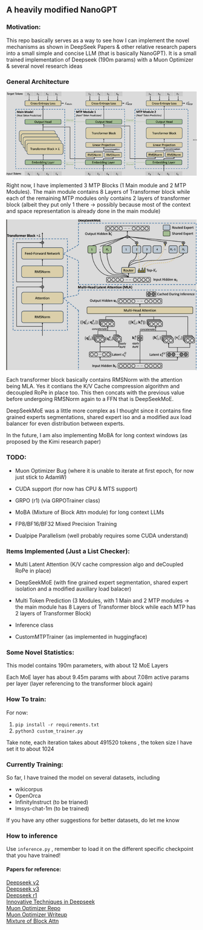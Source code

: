 ## A heavily modified NanoGPT 

### Motivation:
This repo basically serves as a way to see how I can implement the novel mechanisms as shown in DeepSeek Papers & other relative research papers into a small simple and concise LLM (that is basically NanoGPT). It is a small trained implementation of Deepseek (190m params) with a Muon Optimizer & several novel research ideas

### General Architecture
![alt text](image.png)

Right now, I have implemented 3 MTP Blocks (1 Main module and 2 MTP Modules). The main module contains 8 Layers of Transformer block while each of the remaining MTP modules only contains 2 layers of transformer block (albeit they put only 1 there -> possibly because most of the context and space representation is already done in the main module)



![alt](image-1.png)

Each transformer block basically contains RMSNorm with the attention being MLA. Yes it contians the K/V Cache compression algorithm and decoupled RoPe in place too. This then concats with the previous value before undergoing RMSNorm again to a FFN that is DeepSeekMoE. 

DeepSeekMoE was a little more complex as I thought since it contains fine grained experts segmentations, shared expert iso and a modified aux load balancer for even distribution between experts.

In the future, I am also implementing MoBA for long context windows (as proposed by the Kimi research paper)



### TODO:
- Muon Optimizer Bug (where it is unable to iterate at first epoch, for now just stick to AdamW)

- CUDA support (for now has CPU & MTS support)

- GRPO (r1) (via GRPOTrainer class) 

- MoBA (Mixture of Block Attn module) for long context LLMs

- FP8/BF16/BF32 Mixed Precision Training 

- Dualpipe Parallelism (well probably requires some CUDA understand)


### Items Implemented (Just a List Checker): 
- Multi Latent Attention (K/V cache compression algo and deCoupled RoPe in place)

- DeepSeekMoE (with fine grained expert segmentation, shared expert isolation and a modified auxillary load balacer)

- Multi Token Prediction (3 Modules, with 1 Main and 2 MTP modules -> the main module has 8 Layers of Transformer block while each MTP has 2 layers of Transformer Block)

- Inference class

- CustomMTPTrainer (as implemented in huggingface)


### Some Novel Statistics:

This model contains 190m parameters, with about 12 MoE Layers 

Each MoE layer has about 9.45m params with about 7.08m active params per layer (layer referencing to the transformer block again)


### How To train: 

For now:
1. `pip install -r requirements.txt`
2. `python3 custom_trainer.py`

Take note, each iteration takes about 491520 tokens , the token size I have set it to about 1024


### Currently Training:

So far, I have trained the model on several datasets, including

- wikicorpus
- OpenOrca
- InfinityInstruct (to be trianed)
- lmsys-chat-1m (to be trained)

If you have any other suggestions for better datasets, do let me know


### How to inference

Use `inference.py` , remember to load it on the different specific checkpoint that you have trained!

#### Papers for reference: 

[Deepseek v2](https://arxiv.org/pdf/2405.04434)\
[Deepseek v3](https://arxiv.org/abs/2412.19437)\
[Deepseek r1](https://arxiv.org/pdf/2501.12948)\
[Innovative Techniques in Deepseek](https://arxiv.org/pdf/2503.11486)\
[Muon Optimizer Repo](https://github.com/KellerJordan/Muon/tree/master)\
[Muon Optimizer Writeup](https://kellerjordan.github.io/posts/muon/)\
[Mixture of Block Attn](https://github.com/MoonshotAI/MoBA?tab=readme-ov-file)